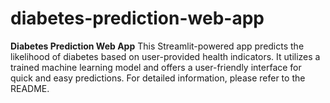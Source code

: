 # diabetes-prediction-web-app
**Diabetes Prediction Web App**  This Streamlit-powered app predicts the likelihood of diabetes based on user-provided health indicators. It utilizes a trained machine learning model and offers a user-friendly interface for quick and easy predictions.    For detailed information, please refer to the README.
